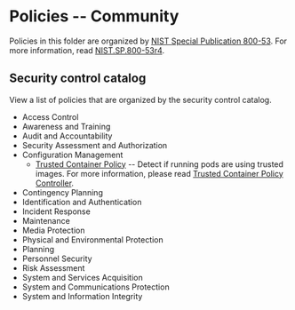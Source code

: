 # Policies -- Community
Policies in this folder are organized by [NIST Special Publication 800-53](https://nvd.nist.gov/800-53). For more information, read [NIST.SP.800-53r4](https://nvlpubs.nist.gov/nistpubs/SpecialPublications/NIST.SP.800-53r4.pdf).

## Security control catalog
View a list of policies that are organized by the security control catalog.

* Access Control
* Awareness and Training
* Audit and Accountability
* Security Assessment and Authorization
* Configuration Management
  * [Trusted Container Policy](./CM-Configuration-Management/policy-trusted-container.yaml) -- Detect if running pods are using trusted images. For more information, please read [Trusted Container Policy Controller](https://github.com/ycao56/trusted-container-policy-controller).
* Contingency Planning
* Identification and Authentication
* Incident Response
* Maintenance
* Media Protection
* Physical and Environmental Protection
* Planning
* Personnel Security
* Risk Assessment
* System and Services Acquisition
* System and Communications Protection
* System and Information Integrity




